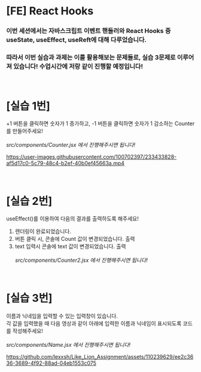 # [FE] React Hooks

### 이번 세션에서는 자바스크립트 이벤트 핸들러와 React Hooks 중 useState, useEffect, useReft에 대해 다루었습니다.

### 따라서 이번 실습과 과제는 이를 활용해보는 문제들로, 실습 3문제로 이루어져 있습니다! 수업시간에 저랑 같이 진행할 예정입니다!

<br/>

# [실습 1번]

+1 버튼을 클릭하면 숫자가 1 증가하고, -1 버튼을 클릭하면 숫자가 1 감소하는 Counter를 만들어주세요!  
<br/>
_src/components/Counter.jsx 에서 진행해주시면 됩니다!_

https://user-images.githubusercontent.com/100702397/233433828-af5d17c0-5c79-48c4-b2ef-40b0ef45663a.mp4

<br/>

# [실습 2번]

useEffect()를 이용하여 다음의 결과를 출력하도록 해주세요!

1. 렌더링이 완료되었습니다.
2. 버튼 클릭 시, 콘솔에 Count 값이 변경되었습니다. 출력
3. text 입력시 콘솔에 text 값이 변경되었습니다. 출력  
   <br/>
   _src/components/Counter2.jsx 에서 진행해주시면 됩니다!_

<br/>

# [실습 3번]

이름과 닉네임을 입력할 수 있는 입력창이 있습니다.  
각 값을 입력했을 때 다음 영상과 같이 아래에 입력한 이름과 닉네임이 표시되도록 코드를 작성해주세요!  
<br/>
_src/components/Name.jsx 에서 진행해주시면 됩니다!_

https://github.com/lexxsh/Like_Lion_Assignment/assets/110239629/ee2c3636-3689-4f92-88ad-04eb1553c075

<br/>
